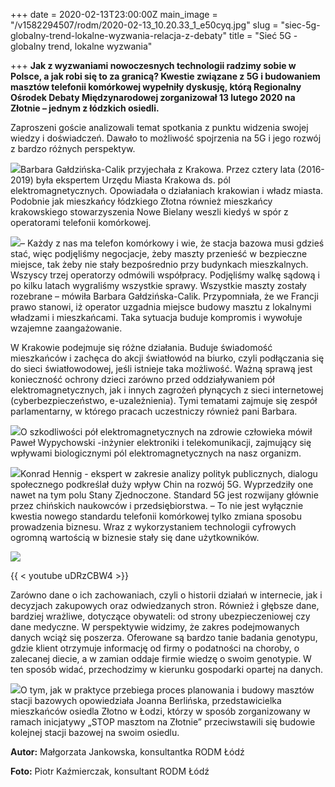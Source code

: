 +++
date = 2020-02-13T23:00:00Z
main_image = "/v1582294507/rodm/2020-02-13_10.20.33_1_e50cyq.jpg"
slug = "siec-5g-globalny-trend-lokalne-wyzwania-relacja-z-debaty"
title = "Sieć 5G - globalny trend, lokalne wyzwania"

+++
**Jak z wyzwaniami nowoczesnych technologii radzimy sobie w Polsce, a jak robi się to za granicą? Kwestie związane z 5G i budowaniem masztów telefonii komórkowej wypełniły dyskusję, którą Regionalny Ośrodek Debaty Międzynarodowej zorganizował 13 lutego 2020 na Złotnie – jednym z łódzkich osiedli.**

Zaproszeni goście analizowali temat spotkania z punktu widzenia swojej wiedzy i doświadczeń. Dawało to możliwość spojrzenia na 5G i jego rozwój z bardzo różnych perspektyw.

![](https://res.cloudinary.com/inspro/image/upload/v1582294770/rodm/2020-02-13_10.14.32_1_vgivfm.jpg)Barbara Gałdzińska-Calik przyjechała z Krakowa. Przez cztery lata (2016-2019) była ekspertem Urzędu Miasta Krakowa ds. pól elektromagnetycznych. Opowiadała o działaniach krakowian i władz miasta. Podobnie jak mieszkańcy łódzkiego Złotna również mieszkańcy krakowskiego stowarzyszenia Nowe Bielany weszli kiedyś w spór z operatorami telefonii komórkowej.

![](https://res.cloudinary.com/inspro/image/upload/v1582294681/rodm/2020-02-13_10.20.47_1_xg3vmu.jpg)– Każdy z nas ma telefon komórkowy i wie, że stacja bazowa musi gdzieś stać, więc podjęliśmy negocjacje, żeby maszty przenieść w bezpieczne miejsce, tak żeby nie stały bezpośrednio przy budynkach mieszkalnych. Wszyscy trzej operatorzy odmówili współpracy. Podjęliśmy walkę sądową i po kilku latach wygraliśmy wszystkie sprawy. Wszystkie maszty zostały rozebrane – mówiła Barbara Gałdzińska-Calik. Przypomniała, że we Francji prawo stanowi, iż operator uzgadnia miejsce budowy masztu z lokalnymi władzami i mieszkańcami. Taka sytuacja buduje kompromis i wywołuje wzajemne zaangażowanie.

W Krakowie podejmuje się różne działania. Buduje świadomość mieszkańców i zachęca do akcji światłowód na biurko, czyli podłączania się do sieci światłowodowej, jeśli istnieje taka możliwość. Ważną sprawą jest konieczność ochrony dzieci zarówno przed oddziaływaniem pół elektromagnetycznych, jak i innych zagrożeń płynących z sieci internetowej (cyberbezpieczeństwo, e-uzależnienia). Tymi tematami zajmuje się zespół parlamentarny, w którego pracach uczestniczy również pani Barbara.

![](https://res.cloudinary.com/inspro/image/upload/v1582294840/rodm/2020-02-13_10.14.16_1_nemdt6.jpg)O szkodliwości pół elektromagnetycznych na zdrowie człowieka mówił Paweł Wypychowski -inżynier elektroniki i telekomunikacji, zajmujący się wpływami biologicznymi pól elektromagnetycznych na nasz organizm.

![](https://res.cloudinary.com/inspro/image/upload/v1582294920/rodm/2020-02-13_10.20.56_1_dqz7xh.jpg)Konrad Hennig - ekspert w zakresie analizy polityk publicznych, dialogu społecznego podkreślał duży wpływ Chin na rozwój 5G. Wyprzedziły one nawet na tym polu Stany Zjednoczone. Standard 5G jest rozwijany głównie przez chińskich naukowców i przedsiębiorstwa. – To nie jest wyłącznie kwestia nowego standardu telefonii komórkowej tylko zmiana sposobu prowadzenia biznesu. Wraz z wykorzystaniem technologii cyfrowych ogromną wartością w biznesie stały się dane użytkowników.

![](https://res.cloudinary.com/inspro/image/upload/v1582295067/rodm/2020-02-13_10.20.39_1_w10u36.jpg)

{{ < youtube uDRzCBW4 >}}

Zarówno dane o ich zachowaniach, czyli o historii działań w internecie, jak i decyzjach zakupowych oraz odwiedzanych stron. Również i głębsze dane, bardziej wrażliwe, dotyczące obywateli: od strony ubezpieczeniowej czy dane medyczne. W perspektywie widzimy, że zakres podejmowanych danych wciąż się poszerza. Oferowane są bardzo tanie badania genotypu, gdzie klient otrzymuje informację od firmy o podatności na choroby, o zalecanej diecie, a w zamian oddaje firmie wiedzę o swoim genotypie. W ten sposób widać, przechodzimy w kierunku gospodarki opartej na danych.

![](https://res.cloudinary.com/inspro/image/upload/v1582295148/rodm/2020-02-13_10.20.50_1_fhvh56.jpg)O tym, jak w praktyce przebiega proces planowania i budowy masztów stacji bazowych opowiedziała Joanna Berlińska, przedstawicielka mieszkańców osiedla Złotno w Łodzi, którzy w sposób zorganizowany w ramach inicjatywy „STOP masztom na Złotnie” przeciwstawili się budowie kolejnej stacji bazowej na swoim osiedlu.

**Autor:** Małgorzata Jankowska, konsultantka RODM Łódź

**Foto:** Piotr Kaźmierczak, konsultant RODM Łódź